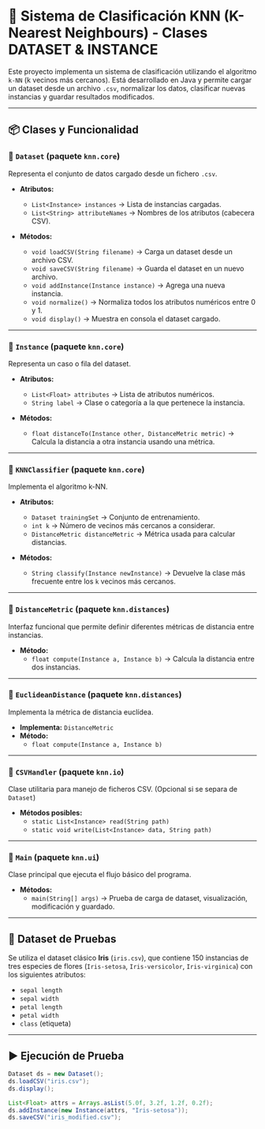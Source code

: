# 🧠 Sistema de Clasificación KNN (K-Nearest Neighbours) - Clases DATASET & INSTANCE

Este proyecto implementa un sistema de clasificación utilizando el algoritmo `k-NN` (k vecinos más cercanos). Está desarrollado en Java y permite cargar un dataset desde un archivo `.csv`, normalizar los datos, clasificar nuevas instancias y guardar resultados modificados.


---

## 📦 Clases y Funcionalidad

### 🔹 `Dataset` (paquete `knn.core`)
Representa el conjunto de datos cargado desde un fichero `.csv`.

- **Atributos:**
  - `List<Instance> instances` → Lista de instancias cargadas.
  - `List<String> attributeNames` → Nombres de los atributos (cabecera CSV).

- **Métodos:**
  - `void loadCSV(String filename)` → Carga un dataset desde un archivo CSV.
  - `void saveCSV(String filename)` → Guarda el dataset en un nuevo archivo.
  - `void addInstance(Instance instance)` → Agrega una nueva instancia.
  - `void normalize()` → Normaliza todos los atributos numéricos entre 0 y 1.
  - `void display()` → Muestra en consola el dataset cargado.

---

### 🔹 `Instance` (paquete `knn.core`)
Representa un caso o fila del dataset.

- **Atributos:**
  - `List<Float> attributes` → Lista de atributos numéricos.
  - `String label` → Clase o categoría a la que pertenece la instancia.

- **Métodos:**
  - `float distanceTo(Instance other, DistanceMetric metric)` → Calcula la distancia a otra instancia usando una métrica.

---

### 🔹 `KNNClassifier` (paquete `knn.core`)
Implementa el algoritmo k-NN.

- **Atributos:**
  - `Dataset trainingSet` → Conjunto de entrenamiento.
  - `int k` → Número de vecinos más cercanos a considerar.
  - `DistanceMetric distanceMetric` → Métrica usada para calcular distancias.

- **Métodos:**
  - `String classify(Instance newInstance)` → Devuelve la clase más frecuente entre los `k` vecinos más cercanos.

---

### 🔹 `DistanceMetric` (paquete `knn.distances`)
Interfaz funcional que permite definir diferentes métricas de distancia entre instancias.

- **Método:**
  - `float compute(Instance a, Instance b)` → Calcula la distancia entre dos instancias.

---

### 🔹 `EuclideanDistance` (paquete `knn.distances`)
Implementa la métrica de distancia euclídea.

- **Implementa:** `DistanceMetric`
- **Método:**
  - `float compute(Instance a, Instance b)`

---

### 🔹 `CSVHandler` (paquete `knn.io`)
Clase utilitaria para manejo de ficheros CSV. (Opcional si se separa de `Dataset`)

- **Métodos posibles:**
  - `static List<Instance> read(String path)`
  - `static void write(List<Instance> data, String path)`

---

### 🔹 `Main` (paquete `knn.ui`)
Clase principal que ejecuta el flujo básico del programa.

- **Métodos:**
  - `main(String[] args)` → Prueba de carga de dataset, visualización, modificación y guardado.

---

## 🧪 Dataset de Pruebas

Se utiliza el dataset clásico **Iris** (`iris.csv`), que contiene 150 instancias de tres especies de flores (`Iris-setosa`, `Iris-versicolor`, `Iris-virginica`) con los siguientes atributos:

- `sepal length`
- `sepal width`
- `petal length`
- `petal width`
- `class` (etiqueta)

---

## ▶️ Ejecución de Prueba

```java
Dataset ds = new Dataset();
ds.loadCSV("iris.csv");
ds.display();

List<Float> attrs = Arrays.asList(5.0f, 3.2f, 1.2f, 0.2f);
ds.addInstance(new Instance(attrs, "Iris-setosa"));
ds.saveCSV("iris_modified.csv");
